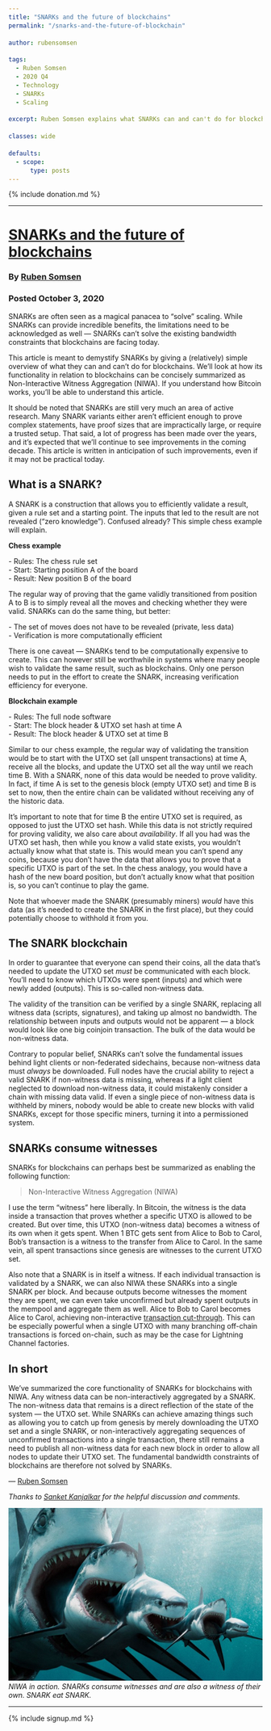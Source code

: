 ```yaml
---
title: "SNARKs and the future of blockchains"
permalink: "/snarks-and-the-future-of-blockchain"

author: rubensomsen

tags:
  - Ruben Somsen
  - 2020 Q4
  - Technology
  - SNARKs
  - Scaling

excerpt: Ruben Somsen explains what SNARKs can and can't do for blockchain. Posted October 3, 2020.

classes: wide

defaults:
  - scope:
      type: posts
---
```


{% include donation.md %}

***

# [SNARKs and the future of blockchains](https://medium.com/@RubenSomsen/snarks-and-the-future-of-blockchains-55b82012452b)
### By [Ruben Somsen](https://twitter.com/SomsenRuben)
### Posted October 3, 2020

SNARKs are often seen as a magical panacea to “solve” scaling. While SNARKs can provide incredible benefits, the limitations need to be acknowledged as well — SNARKs can’t solve the existing bandwidth constraints that blockchains are facing today.

This article is meant to demystify SNARKs by giving a (relatively) simple overview of what they can and can’t do for blockchains. We’ll look at how its functionality in relation to blockchains can be concisely summarized as Non-Interactive Witness Aggregation (NIWA). If you understand how Bitcoin works, you’ll be able to understand this article.

It should be noted that SNARKs are still very much an area of active research. Many SNARK variants either aren’t efficient enough to prove complex statements, have proof sizes that are impractically large, or require a trusted setup. That said, a lot of progress has been made over the years, and it’s expected that we’ll continue to see improvements in the coming decade. This article is written in anticipation of such improvements, even if it may not be practical today.

## What is a SNARK?

A SNARK is a construction that allows you to efficiently validate a result, given a rule set and a starting point. The inputs that led to the result are not revealed (“zero knowledge”). Confused already? This simple chess example will explain.

**Chess example**

\- Rules: The chess rule set  
\- Start: Starting position A of the board  
\- Result: New position B of the board

The regular way of proving that the game validly transitioned from position A to B is to simply reveal all the moves and checking whether they were valid. SNARKs can do the same thing, but better:

\- The set of moves does not have to be revealed (private, less data)  
\- Verification is more computationally efficient

There is one caveat — SNARKs tend to be computationally expensive to create. This can however still be worthwhile in systems where many people wish to validate the same result, such as blockchains. Only one person needs to put in the effort to create the SNARK, increasing verification efficiency for everyone.

**Blockchain example**

\- Rules: The full node software  
\- Start: The block header & UTXO set hash at time A  
\- Result: The block header & UTXO set at time B

Similar to our chess example, the regular way of validating the transition would be to start with the UTXO set (all unspent transactions) at time A, receive all the blocks, and update the UTXO set all the way until we reach time B. With a SNARK, none of this data would be needed to prove validity. In fact, if time A is set to the genesis block (empty UTXO set) and time B is set to now, then the entire chain can be validated without receiving any of the historic data.

It’s important to note that for time B the entire UTXO set is required, as opposed to just the UTXO set hash. While this data is not strictly required for proving validity, we also care about _availability_. If all you had was the UTXO set hash, then while you know a valid state exists, you wouldn’t actually know what that state is. This would mean you can’t spend any coins, because you don’t have the data that allows you to prove that a specific UTXO is part of the set. In the chess analogy, you would have a hash of the new board position, but don’t actually know what that position is, so you can’t continue to play the game.

Note that whoever made the SNARK (presumably miners) _would_ have this data (as it’s needed to create the SNARK in the first place), but they could potentially choose to withhold it from you.

## The SNARK blockchain

In order to guarantee that everyone can spend their coins, all the data that’s needed to update the UTXO set _must_ be communicated with each block. You’ll need to know which UTXOs were spent (inputs) and which were newly added (outputs). This is so-called non-witness data.

The validity of the transition can be verified by a single SNARK, replacing all witness data (scripts, signatures), and taking up almost no bandwidth. The relationship between inputs and outputs would not be apparent — a block would look like one big coinjoin transaction. The bulk of the data would be non-witness data.

Contrary to popular belief, SNARKs can’t solve the fundamental issues behind light clients or non-federated sidechains, because non-witness data must _always_ be downloaded. Full nodes have the crucial ability to reject a valid SNARK if non-witness data is missing, whereas if a light client neglected to download non-witness data, it could mistakenly consider a chain with missing data valid. If even a single piece of non-witness data is withheld by miners, nobody would be able to create new blocks with valid SNARKs, except for those specific miners, turning it into a permissioned system.

## SNARKs consume witnesses

SNARKs for blockchains can perhaps best be summarized as enabling the following function:

> Non-Interactive Witness Aggregation (NIWA)

I use the term “witness” here liberally. In Bitcoin, the witness is the data inside a transaction that proves whether a specific UTXO is allowed to be created. But over time, this UTXO (non-witness data) becomes a witness of its own when it gets spent. When 1 BTC gets sent from Alice to Bob to Carol, Bob’s transaction is a witness to the transfer from Alice to Carol. In the same vein, all spent transactions since genesis are witnesses to the current UTXO set.

Also note that a SNARK is in itself a witness. If each individual transaction is validated by a SNARK, we can also NIWA these SNARKs into a single SNARK per block. And because outputs become witnesses the moment they are spent, we can even take unconfirmed but already spent outputs in the mempool and aggregate them as well. Alice to Bob to Carol becomes Alice to Carol, achieving non-interactive [transaction cut-through](https://bitcointalk.org/index.php?topic=281848.0). This can be especially powerful when a single UTXO with many branching off-chain transactions is forced on-chain, such as may be the case for Lightning Channel factories.

## In short

We’ve summarized the core functionality of SNARKs for blockchains with NIWA. Any witness data can be non-interactively aggregated by a SNARK. The non-witness data that remains is a direct reflection of the state of the system — the UTXO set. While SNARKs can achieve amazing things such as allowing you to catch up from genesis by merely downloading the UTXO set and a single SNARK, or non-interactively aggregating sequences of unconfirmed transactions into a single transaction, there still remains a need to publish all non-witness data for each new block in order to allow all nodes to update their UTXO set. The fundamental bandwidth constraints of blockchains are therefore not solved by SNARKs.

— [Ruben Somsen](https://twitter.com/SomsenRuben)

_Thanks to_ [_Sanket Kanjalkar_](https://twitter.com/sanket1729) _for the helpful discussion and comments._

![](/assets/images/2020/m10/rs1.jpeg)
*NIWA in action. SNARKs consume witnesses and are also a witness of their own. SNARK eat SNARK.*

***

{% include signup.md %}
